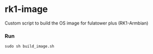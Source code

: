 # rk1-image
Custom script to build the OS image for fulatower plus (RK1-Armbian)

### Run

```shell
sudo sh build_image.sh
```